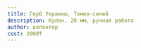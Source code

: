 ```yaml
---
title: Герб Украины, Темно-синий
description: Кулон. 20 мм, ручная работа
author: волонтер
cost: 2000₸
---
```

